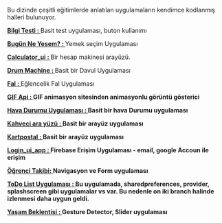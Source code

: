 Bu dizinde çeşitli eğitimlerde anlatılan uygulamaların kendimce kodlanmış halleri bulunuyor.<BR>

<B>[Bilgi Testi : ](https://github.com/VedatBiner/flutter-codes/tree/master/bilgitesti)</B>Basit test uygulaması, buton kullanımı<BR>

<B>[Bugün Ne Yesem? : ](https://github.com/VedatBiner/flutter-codes/tree/master/bugun_ne_yesem)</B>Yemek seçim Uygulaması<BR>

<B>[Calculator_ui : ](https://github.com/VedatBiner/flutter-codes/tree/master/calculator_ui)</B>Bir hesap makinesi arayüzü.<BR>

<B>[Drum Machine : ](https://github.com/VedatBiner/flutter-codes/tree/master/drum_machine)</B>Basit bir Davul Uygulaması<BR>

<B>[Fal : ](https://github.com/VedatBiner/flutter-codes/tree/master/fal)</B>Eğlencelik Fal Uygulaması<BR>

<B>[GIF Api : ](https://github.com/VedatBiner/flutter-codes/tree/master/gif_api)GIF animasyon sitesinden animasyonlu görüntü gösterici</B><BR>

<B>[Hava Durumu Uygulaması : ](https://github.com/VedatBiner/flutter-codes/tree/master/havadurumu)Basit bir hava Durumu uygulaması</B><BR>

<B>[Kahveci ara yüzü : ](https://github.com/VedatBiner/flutter-codes/tree/master/kahveci)Basit bir arayüz uygulaması</B><BR>

<B>[Kartpostal : ](https://github.com/VedatBiner/flutter-codes/tree/master/karpostal)Basit bir arayüz uygulaması</B><BR>

<B>[Login_ui_app : ](https://github.com/VedatBiner/flutter-codes/tree/master/login_ui_app)Firebase Erişim Uygulaması - email, google Accoun ile erişim</B><BR>

<B>[Öğrenci Takibi: ](https://github.com/VedatBiner/flutter-codes/tree/master/ogrenci_takip)Navigasyon ve Form uygulaması</B>
<BR>

<B>[ToDo List Uygulaması : ](https://github.com/VedatBiner/flutter-codes/tree/master/todolist_app)Bu uygulamada, sharedpreferences, provider, splashscreen gibi uygulamalar vs var. Bu nedenle on iki branch halinde izlenmesi daha uygun geldi. </B>
<BR>

<B>[Yaşam Beklentisi : ](https://github.com/VedatBiner/flutter-codes/tree/master/yasam_beklentisi)Gesture Detector, Slider uygulaması</B>
<BR>

